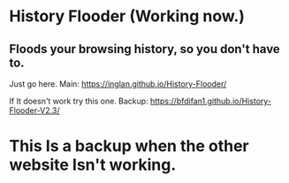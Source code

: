 # History Flooder (Working now.)
## Floods your browsing history, so you don't have to.

Just go here. Main: https://inglan.github.io/History-Flooder/


If It doesn't work try this one. Backup: https://bfdifan1.github.io/History-Flooder-V2.3/

# This Is a backup when the other website Isn't working.


